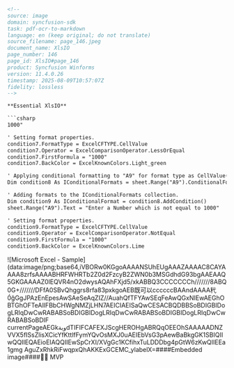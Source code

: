 ```html
<!-- 
source: image
domain: syncfusion-sdk
task: pdf-ocr-to-markdown
language: en (keep original; do not translate)
source_filename: page_146.jpeg
document_name: XlsIO
page_number: 146
page_id: XlsIO#page_146
product: Syncfusion Winforms
version: 11.4.0.26
timestamp: 2025-08-09T10:57:07Z
fidelity: lossless
-->

**Essential XlsIO**

```csharp
1000"

' Setting format properties.
condition7.FormatType = ExcelCFTYPE.CellValue
condition7.Operator = ExcelComparisonOperator.LessOrEqual
condition7.FirstFormula = "1000"
condition7.BackColor = ExcelKnownColors.Light_green

' Applying conditional formatting to "A9" for format type as CellValue(NotEqual).
Dim condition8 As IConditionalFormats = sheet.Range("A9").ConditionalFormats

' Adding formats to the IConditionalFormats collection.
Dim condition9 As IConditionalFormat = condition8.AddCondition()
sheet.Range("A9").Text = "Enter a Number which is not equal to 1000"

' Setting format properties.
condition9.FormatType = ExcelCFTYPE.CellValue
condition9.Operator = ExcelComparisonOperator.NotEqual
condition9.FirstFormula = "1000"
condition9.BackColor = ExcelKnownColors.Lime
```

![Microsoft Excel - Sample](data:image/png;base64,iVBORw0KGgoAAAANSUhEUgAAAZAAAAC8CAYAAAA8zrfsAAAABHRFWHRTb2Z0d2FzcyB2ZWN0b3MSGdhdG93bgAAEAAQ5GKGAAAAZ0lEQVR4nO2dwysAQAhFXjd5/xkABBQ3CCCCCCCh///////8ABQ0G+///////DFfA0SBvQhggrs8rfa83pxkgoAEB既可以ccccccBAAndAAAA䄩0́ğGgJPAzEnEpesAwSAeSeAqZIZ//AuahQfTFYAwSEqFeAwQGxNIEwAEGhOBTGhOFTeAlIFBbCHWgNMZjLHN7AEICIAEISaQwCESACBQDBBSoBDIGBIDogLRIqDwCwRABABSoBDIGBIDogLRIqDwCwRABABSoBDIGBIDogLRIqDwCwRABABSoBDIF currentPageAEGkوبةdTIFIFCAFEXJScgHEROHgABRQqOEEOhSAAAAADNZVVX5fISsZlisXCicYfKttlfFymYQvOsMXJ0uAEIEbVsG3pAewBaBkgGK1SBIQIIwQQIIEQAEioEIAQQIIEwSpCrXI/XVgGc1KCfihxTuLDDDbg4pGtW6zKwQIIEEa1gmg AguZxRhkRiFwqpxQhAKKExGCEMC_ylabelX=####Embedded image####🙅‍♀️ MVP